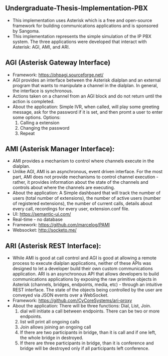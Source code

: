 ## Undergraduate-Thesis-Implementation-PBX

- This implementation uses Asterisk which is a free and open-source framework for building communications applications and is sponsored by Sangoma.
- This implementation represents the simple simulation of the IP PBX system. The three applications were developed that interact with Asterisk: AGI, AMI, and ARI. 


## AGI (Asterisk Gateway Interface)
- Framework: https://phpagi.sourceforge.net/
-  AGI provides an interface between the Asterisk dialplan and an external program that wants to manipulate a channel in the dialplan. In general, the interface is synchronous.
- Actions taken on a channel from an AGI block and do not return until the action is completed.
- About the application:
Simple IVR, when called, will play some greeting message, ask for the password if it is set, and then promt a user to enter some options.
Options:
   1. Calling a extension
   2. Changing the password
   3. Repeat


## AMI (Asterisk Manager Interface):
- AMI provides a mechanism to control where channels execute in the dialplan.
- Unlike AGI, AMI is an asynchronous, event driven interface. For the most part, AMI does not provide mechanisms to control channel execution - rather, it provides
information about the state of the channels and controls about where the channels are executing.
- About the application:
A Simple dashboard that will track the number of users (total number of extensions), the number of active users (number of registered extensions),
the number of current calls, details about every call, recordings for every user, extension.conf file.
- UI: https://semantic-ui.com/
- Real-time - no database
- Framework: https://github.com/marcelog/PAMI
- Websocket: http://socketo.me/


## ARI (Asterisk REST Interface):
- While AMI is good at call control and AGI is good at allowing a remote process to execute
dialplan applications, neither of these APIs was designed to let a developer build their
own custom communications application. ARI is an asynchronous API that allows developers
to build communications applications by exposing the raw primitive objects in Asterisk (channels, bridges, endpoints, media, etc) - through an intuitive REST interface.
The state of the objects being controlled by the user are conveyed via JSON events over a WebSocket.
- Framework: https://github.com/CyCoreSystems/ari-proxy
- About the application:
There will be three functions: Dial, List, Join.
   1. dial will initiate a call between endpoints. There can be two or more endpoints.
   2. list will print all ongoing calls
   3. Join allows joining an ongoing call
   4. If there are two participants in bridge, than it is call and if one left, the whole bridge in destroyed.
   5. If there are three participants in bridge, than it is conference and bridge will be destroyed only if all participants left conference.
